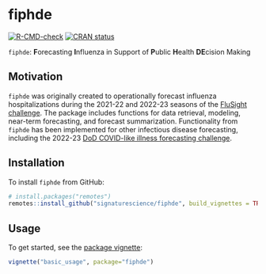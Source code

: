 
<!-- README.md is generated from README.Rmd. Please edit that file -->

# fiphde

<!-- badges: start -->

[![R-CMD-check](https://github.com/signaturescience/fiphde/workflows/R-CMD-check/badge.svg)](https://github.com/signaturescience/fiphde/actions)
[![CRAN
status](https://www.r-pkg.org/badges/version/fiphde)](https://CRAN.R-project.org/package=fiphde)
<!-- badges: end -->

`fiphde`: **F**orecasting **I**nfluenza in Support of **P**ublic
**H**ealth **DE**cision Making

## Motivation

`fiphde` was originally created to operationally forecast influenza
hospitalizations during the 2021-22 and 2022-23 seasons of the [FluSight
challenge](https://github.com/cdcepi/Flusight-forecast-data). The
package includes functions for data retrieval, modeling, near-term
forecasting, and forecast summarization. Functionality from `fiphde` has
been implemented for other infectious disease forecasting, including the
2022-23 [DoD COVID-like illness forecasting
challenge](https://github.com/cdcepi/DoD-CLI-forecast-data).

## Installation

To install `fiphde` from GitHub:

``` r
# install.packages("remotes")
remotes::install_github("signaturescience/fiphde", build_vignettes = TRUE)
```

## Usage

To get started, see the [package
vignette](https://signaturescience.github.io/fiphde/articles/basic_usage.html):

``` r
vignette("basic_usage", package="fiphde")
```
